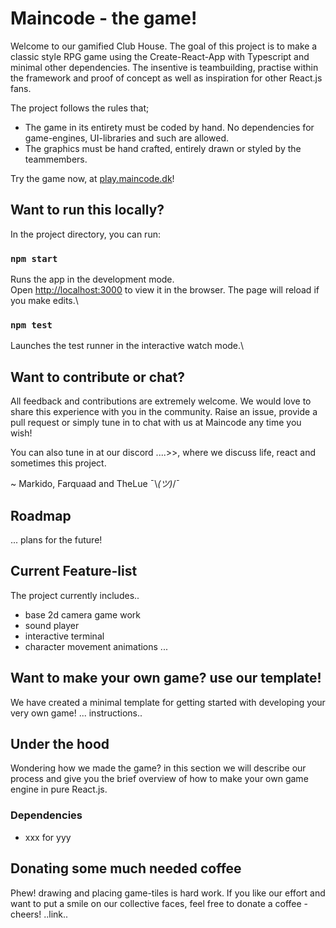# Maincode - the game!
Welcome to our gamified Club House. The goal of this project is to make a classic style RPG game using the Create-React-App with Typescript and minimal other dependencies. The insentive is teambuilding, practise within the framework and proof of concept as well as inspiration for other React.js fans.

The project follows the rules that;
- The game in its entirety must be coded by hand. No dependencies for game-engines, UI-libraries and such are allowed.
- The graphics must be hand crafted, entirely drawn or styled by the teammembers.

Try the game now, at [play.maincode.dk]()!

## Want to run this locally?
In the project directory, you can run:

### `npm start`
Runs the app in the development mode.\
Open [http://localhost:3000](http://localhost:3000) to view it in the browser.
The page will reload if you make edits.\

### `npm test`
Launches the test runner in the interactive watch mode.\

## Want to contribute or chat?
All feedback and contributions are extremely welcome. We would love to share this experience with you in the community.
Raise an issue, provide a pull request or simply tune in to chat with us at Maincode any time you wish!

You can also tune in at our discord ....>>, where we discuss life, react and sometimes this project.

~ Markido, Farquaad and TheLue ¯\\_(ツ)_/¯

## Roadmap
... plans for the future! 

## Current Feature-list
The project currently includes..
- base 2d camera game work
- sound player
- interactive terminal
- character movement animations
...

## Want to make your own game? use our template!
We have created a minimal template for getting started with developing your very own game!
... instructions..

## Under the hood
Wondering how we made the game? in this section we will describe our process and give you the brief overview of how to make your own game engine in pure React.js.

### Dependencies
- xxx for yyy


## Donating some much needed coffee
Phew! drawing and placing game-tiles is hard work. If you like our effort and want to put a smile on our collective faces, feel free to donate a coffee - cheers! ..link..
